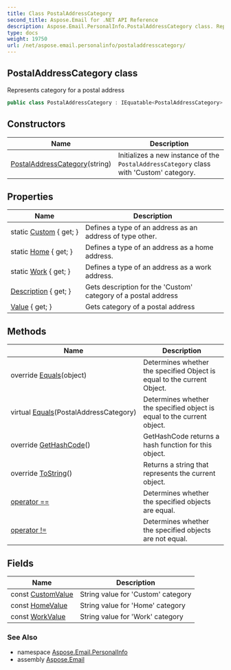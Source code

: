 ```yaml
---
title: Class PostalAddressCategory
second_title: Aspose.Email for .NET API Reference
description: Aspose.Email.PersonalInfo.PostalAddressCategory class. Represents category for a postal address
type: docs
weight: 19750
url: /net/aspose.email.personalinfo/postaladdresscategory/
---
```

## PostalAddressCategory class

Represents category for a postal address

```csharp
public class PostalAddressCategory : IEquatable<PostalAddressCategory>
```

## Constructors

| Name | Description |
| --- | --- |
| [PostalAddressCategory](postaladdresscategory/)(string) | Initializes a new instance of the `PostalAddressCategory` class with 'Custom' category. |

## Properties

| Name | Description |
| --- | --- |
| static [Custom](../../aspose.email.personalinfo/postaladdresscategory/custom/) { get; } | Defines a type of an address as an address of type other. |
| static [Home](../../aspose.email.personalinfo/postaladdresscategory/home/) { get; } | Defines a type of an address as a home address. |
| static [Work](../../aspose.email.personalinfo/postaladdresscategory/work/) { get; } | Defines a type of an address as a work address. |
| [Description](../../aspose.email.personalinfo/postaladdresscategory/description/) { get; } | Gets description for the 'Custom' category of a postal address |
| [Value](../../aspose.email.personalinfo/postaladdresscategory/value/) { get; } | Gets category of a postal address |

## Methods

| Name | Description |
| --- | --- |
| override [Equals](../../aspose.email.personalinfo/postaladdresscategory/equals/#equals_1)(object) | Determines whether the specified Object is equal to the current Object. |
| virtual [Equals](../../aspose.email.personalinfo/postaladdresscategory/equals/#equals)(PostalAddressCategory) | Determines whether the specified object is equal to the current object. |
| override [GetHashCode](../../aspose.email.personalinfo/postaladdresscategory/gethashcode/)() | GetHashCode returns a hash function for this object. |
| override [ToString](../../aspose.email.personalinfo/postaladdresscategory/tostring/)() | Returns a string that represents the current object. |
| [operator ==](../../aspose.email.personalinfo/postaladdresscategory/op_equality/) | Determines whether the specified objects are equal. |
| [operator !=](../../aspose.email.personalinfo/postaladdresscategory/op_inequality/) | Determines whether the specified objects are not equal. |

## Fields

| Name | Description |
| --- | --- |
| const [CustomValue](../../aspose.email.personalinfo/postaladdresscategory/customvalue/) | String value for 'Custom' category |
| const [HomeValue](../../aspose.email.personalinfo/postaladdresscategory/homevalue/) | String value for 'Home' category |
| const [WorkValue](../../aspose.email.personalinfo/postaladdresscategory/workvalue/) | String value for 'Work' category |

### See Also

* namespace [Aspose.Email.PersonalInfo](../../aspose.email.personalinfo/)
* assembly [Aspose.Email](../../)


